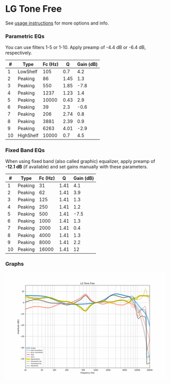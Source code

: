 # LG Tone Free
See [usage instructions](https://github.com/jaakkopasanen/AutoEq#usage) for more options and info.

### Parametric EQs
You can use filters 1-5 or 1-10. Apply preamp of -4.4 dB or -6.4 dB, respectively.

|   # | Type      |   Fc (Hz) |    Q |   Gain (dB) |
|-----|-----------|-----------|------|-------------|
|   1 | LowShelf  |       105 | 0.7  |         4.2 |
|   2 | Peaking   |        86 | 1.45 |         1.3 |
|   3 | Peaking   |       550 | 1.85 |        -7.8 |
|   4 | Peaking   |      1237 | 1.23 |         1.4 |
|   5 | Peaking   |     10000 | 0.43 |         2.9 |
|   6 | Peaking   |        39 | 2.3  |        -0.6 |
|   7 | Peaking   |       206 | 2.74 |         0.8 |
|   8 | Peaking   |      3881 | 2.39 |         0.9 |
|   9 | Peaking   |      6263 | 4.01 |        -2.9 |
|  10 | HighShelf |     10000 | 0.7  |         4.5 |

### Fixed Band EQs
When using fixed band (also called graphic) equalizer, apply preamp of **-12.1 dB** (if available) and set gains manually with these parameters.

|   # | Type    |   Fc (Hz) |    Q |   Gain (dB) |
|-----|---------|-----------|------|-------------|
|   1 | Peaking |        31 | 1.41 |         4.1 |
|   2 | Peaking |        62 | 1.41 |         3.9 |
|   3 | Peaking |       125 | 1.41 |         1.3 |
|   4 | Peaking |       250 | 1.41 |         1.2 |
|   5 | Peaking |       500 | 1.41 |        -7.5 |
|   6 | Peaking |      1000 | 1.41 |         1.3 |
|   7 | Peaking |      2000 | 1.41 |         0.4 |
|   8 | Peaking |      4000 | 1.41 |         1.3 |
|   9 | Peaking |      8000 | 1.41 |         2.2 |
|  10 | Peaking |     16000 | 1.41 |        12   |

### Graphs
![](./LG%20Tone%20Free.png)
